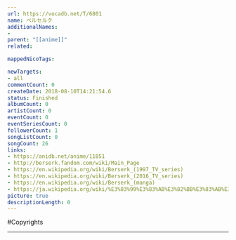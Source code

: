 ```yaml
---
url: https://vocadb.net/T/6801
name: ベルセルク
additionalNames: 
- 
parent: "[[anime]]"
related:

mappedNicoTags:

newTargets:
- all
commentCount: 0
createDate: 2018-08-10T14:21:54.6
status: Finished
albumCount: 0
artistCount: 0
eventCount: 0
eventSeriesCount: 0
followerCount: 1
songListCount: 0
songCount: 26
links: 
- https://anidb.net/anime/11851
- http://berserk.fandom.com/wiki/Main_Page
- https://en.wikipedia.org/wiki/Berserk_(1997_TV_series)
- https://en.wikipedia.org/wiki/Berserk_(2016_TV_series)
- https://en.wikipedia.org/wiki/Berserk_(manga)
- https://ja.wikipedia.org/wiki/%E3%83%99%E3%83%AB%E3%82%BB%E3%83%AB%E3%82%AF_(%E6%BC%AB%E7%94%BB)
picture: true
descriptionLength: 0
---
```


#Copyrights



---

